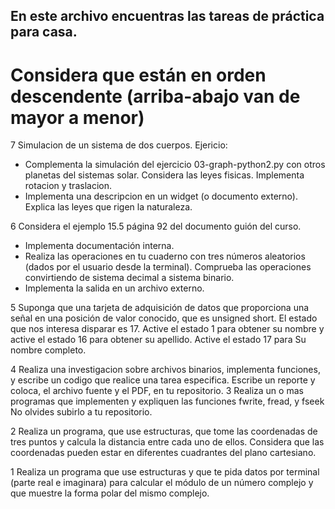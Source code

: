 ## En este archivo encuentras las tareas de práctica para casa.
# Considera que están en orden descendente (arriba-abajo van de mayor a menor)

7 Simulacion de un sistema de dos cuerpos.
Ejericio:
 - Complementa la simulación del ejercicio 03-graph-python2.py con otros planetas del sistemas solar. Considera las leyes fisicas. Implementa rotacion y traslacion.
 -  Implementa una descripcion en un widget (o documento externo). Explica las leyes que rigen la naturaleza.


6 Considera el ejemplo 15.5 página 92 del documento guión del curso.

  * Implementa documentación interna.
  * Realiza las operaciones en tu cuaderno con tres números aleatorios (dados por el usuario desde la terminal). Comprueba las operaciones convirtiendo de sistema decimal a sistema binario.
  * Implementa la salida en un archivo externo.


5 Suponga que una tarjeta de adquisición de datos que proporciona una
señal en una posición de valor conocido, que es unsigned short. El
estado que nos interesa disparar es 17. Active el estado 1 para obtener
su nombre y active el estado 16 para obtener su apellido. Active el
estado 17 para Su nombre completo.


4 Realiza una investigacion sobre archivos binarios, implementa funciones, y escribe un codigo 
    que realice una tarea especifica. Escribe un reporte y coloca, el archivo fuente y el PDF, 
    en tu repositorio.
3 Realiza un o mas programas que implementen y expliquen las funciones fwrite, fread, y fseek 
    No olvides subirlo a tu repositorio.

2 Realiza un programa, que use estructuras, que tome las coordenadas de tres puntos y calcula 
    la distancia entre cada uno de ellos. Considera que las coordenadas pueden estar en diferentes 
    cuadrantes del plano cartesiano.

1 Realiza un programa que use estructuras y que te pida datos por terminal (parte real e imaginara) 
    para calcular el módulo de un número complejo y que muestre la forma polar del mismo complejo.
